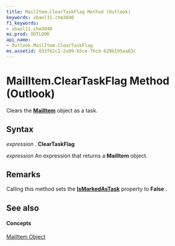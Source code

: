 ```yaml
---
title: MailItem.ClearTaskFlag Method (Outlook)
keywords: vbaol11.chm3040
f1_keywords:
- vbaol11.chm3040
ms.prod: OUTLOOK
api_name:
- Outlook.MailItem.ClearTaskFlag
ms.assetid: 833f62c1-2a99-b5ce-76cb-629b195aa63c
---
```



# MailItem.ClearTaskFlag Method (Outlook)

Clears the  **[MailItem](mailitem-object-outlook.md)** object as a task.


## Syntax

 _expression_ . **ClearTaskFlag**

 _expression_ An expression that returns a **MailItem** object.


## Remarks

Calling this method sets the  **[IsMarkedAsTask](mailitem-ismarkedastask-property-outlook.md)** property to **False** .


## See also


#### Concepts


[MailItem Object](mailitem-object-outlook.md)

